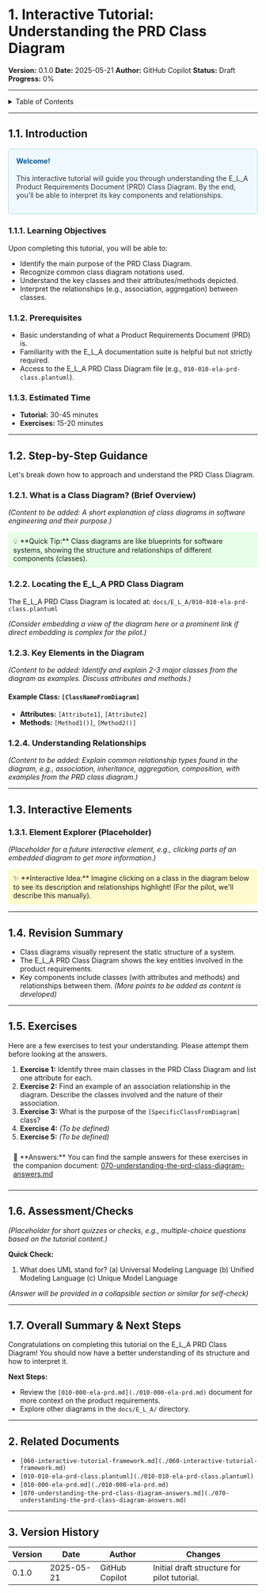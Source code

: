 # 1. Interactive Tutorial: Understanding the PRD Class Diagram

**Version:** 0.1.0
**Date:** 2025-05-21
**Author:** GitHub Copilot
**Status:** Draft
**Progress:** 0%

---

<details>
<summary>Table of Contents</summary>

- [1. Interactive Tutorial: Understanding the PRD Class Diagram](#1-interactive-tutorial-understanding-the-prd-class-diagram)
  - [1.1. Introduction](#11-introduction)
    - [1.1.1. Learning Objectives](#111-learning-objectives)
    - [1.1.2. Prerequisites](#112-prerequisites)
    - [1.1.3. Estimated Time](#113-estimated-time)
  - [1.2. Step-by-Step Guidance](#12-step-by-step-guidance)
    - [1.2.1. What is a Class Diagram? (Brief Overview)](#121-what-is-a-class-diagram-brief-overview)
    - [1.2.2. Locating the E_L_A PRD Class Diagram](#122-locating-the-ela-prd-class-diagram)
    - [1.2.3. Key Elements in the Diagram](#123-key-elements-in-the-diagram)
    - [1.2.4. Understanding Relationships](#124-understanding-relationships)
  - [1.3. Interactive Elements](#13-interactive-elements)
    - [1.3.1. Element Explorer (Placeholder)](#131-element-explorer-placeholder)
  - [1.4. Revision Summary](#14-revision-summary)
  - [1.5. Exercises](#15-exercises)
  - [1.6. Assessment/Checks](#16-assessmentchecks)
  - [1.7. Overall Summary & Next Steps](#17-overall-summary--next-steps)
- [2. Related Documents](#2-related-documents)
- [3. Version History](#3-version-history)

</details>

---

## 1.1. Introduction

<div style="background-color: #f0f8ff; padding: 15px; border-radius: 5px; border: 1px solid #add8e6; margin-bottom: 20px;">
<h4 style="margin-top: 0; color: #005a9c;">Welcome!</h4>
<p style="color: #333;">This interactive tutorial will guide you through understanding the E_L_A Product Requirements Document (PRD) Class Diagram. By the end, you'll be able to interpret its key components and relationships.</p>
</div>

### 1.1.1. Learning Objectives

Upon completing this tutorial, you will be able to:
- Identify the main purpose of the PRD Class Diagram.
- Recognize common class diagram notations used.
- Understand the key classes and their attributes/methods depicted.
- Interpret the relationships (e.g., association, aggregation) between classes.

### 1.1.2. Prerequisites

- Basic understanding of what a Product Requirements Document (PRD) is.
- Familiarity with the E_L_A documentation suite is helpful but not strictly required.
- Access to the E_L_A PRD Class Diagram file (e.g., `010-010-ela-prd-class.plantuml`).

### 1.1.3. Estimated Time

- **Tutorial:** 30-45 minutes
- **Exercises:** 15-20 minutes

---

## 1.2. Step-by-Step Guidance

Let's break down how to approach and understand the PRD Class Diagram.

### 1.2.1. What is a Class Diagram? (Brief Overview)

*(Content to be added: A short explanation of class diagrams in software engineering and their purpose.)*

<div style="background-color: #e6ffe6; padding: 10px; border-radius: 5px; margin-top:10px; margin-bottom:10px;">
💡 **Quick Tip:** Class diagrams are like blueprints for software systems, showing the structure and relationships of different components (classes).
</div>

### 1.2.2. Locating the E_L_A PRD Class Diagram

The E_L_A PRD Class Diagram is located at:
`docs/E_L_A/010-010-ela-prd-class.plantuml`

*(Consider embedding a view of the diagram here or a prominent link if direct embedding is complex for the pilot.)*

### 1.2.3. Key Elements in the Diagram

*(Content to be added: Identify and explain 2-3 major classes from the diagram as examples. Discuss attributes and methods.)*

#### Example Class: `[ClassNameFromDiagram]`
- **Attributes:** `[Attribute1]`, `[Attribute2]`
- **Methods:** `[Method1()]`, `[Method2()]`

### 1.2.4. Understanding Relationships

*(Content to be added: Explain common relationship types found in the diagram, e.g., association, inheritance, aggregation, composition, with examples from the PRD class diagram.)*

---

## 1.3. Interactive Elements

### 1.3.1. Element Explorer (Placeholder)

*(Placeholder for a future interactive element, e.g., clicking parts of an embedded diagram to get more information.)*

<div style="background-color: #fffacd; padding: 10px; border-radius: 5px; margin-top:10px; margin-bottom:10px;">
✨ **Interactive Idea:** Imagine clicking on a class in the diagram below to see its description and relationships highlight! (For the pilot, we'll describe this manually).
</div>

---

## 1.4. Revision Summary

- Class diagrams visually represent the static structure of a system.
- The E_L_A PRD Class Diagram shows the key entities involved in the product requirements.
- Key components include classes (with attributes and methods) and relationships between them.
*(More points to be added as content is developed)*

---

## 1.5. Exercises

Here are a few exercises to test your understanding. Please attempt them before looking at the answers.

1.  **Exercise 1:** Identify three main classes in the PRD Class Diagram and list one attribute for each.
2.  **Exercise 2:** Find an example of an association relationship in the diagram. Describe the classes involved and the nature of their association.
3.  **Exercise 3:** What is the purpose of the `[SpecificClassFromDiagram]` class?
4.  **Exercise 4:** *(To be defined)*
5.  **Exercise 5:** *(To be defined)*

<div style="padding: 10px; border-radius: 5px; margin-top:10px; margin-bottom:10px;">
🔗 **Answers:** You can find the sample answers for these exercises in the companion document:
<a href="./070-understanding-the-prd-class-diagram-answers.md">070-understanding-the-prd-class-diagram-answers.md</a>
</div>

---

## 1.6. Assessment/Checks

*(Placeholder for short quizzes or checks, e.g., multiple-choice questions based on the tutorial content.)*

**Quick Check:**
1. What does UML stand for?
   (a) Universal Modeling Language
   (b) Unified Modeling Language
   (c) Unique Model Language

*(Answer will be provided in a collapsible section or similar for self-check)*

---

## 1.7. Overall Summary & Next Steps

Congratulations on completing this tutorial on the E_L_A PRD Class Diagram! You should now have a better understanding of its structure and how to interpret it.

**Next Steps:**
- Review the `[010-000-ela-prd.md](./010-000-ela-prd.md)` document for more context on the product requirements.
- Explore other diagrams in the `docs/E_L_A/` directory.

---

## 2. Related Documents

- `[060-interactive-tutorial-framework.md](./060-interactive-tutorial-framework.md)`
- `[010-010-ela-prd-class.plantuml](./010-010-ela-prd-class.plantuml)`
- `[010-000-ela-prd.md](./010-000-ela-prd.md)`
- `[070-understanding-the-prd-class-diagram-answers.md](./070-understanding-the-prd-class-diagram-answers.md)`

---

## 3. Version History

| Version | Date       | Author          | Changes                                      |
|---------|------------|-----------------|----------------------------------------------|
| 0.1.0   | 2025-05-21 | GitHub Copilot  | Initial draft structure for pilot tutorial.  |
